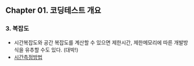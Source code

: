 ## Chapter 01. 코딩테스트 개요

### 3. 복잡도

- 시간복잡도와 공간 복잡도를 계산할 수 있으면 제한시간, 제한메모리에 따른 개발방식을 유추할 수도 있다. (대박!)
- [시간측정방법](/1_%EC%BD%94%EB%94%A9%ED%85%8C%EC%8A%A4%ED%8A%B8%EA%B0%9C%EC%9A%94/timeCheck.py)
